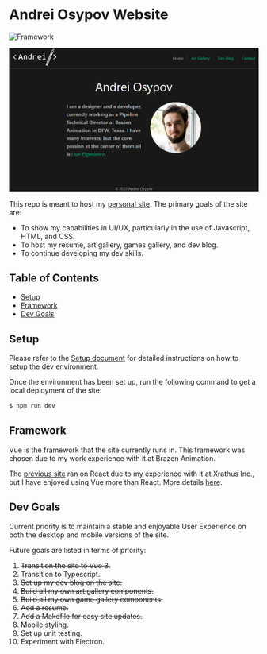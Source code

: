# Andrei Osypov Website

![Framework](https://img.shields.io/badge/Vue3-gree)

![Site Screenshot](docs/images/site-screenshot.png)

This repo is meant to host my [personal site](https://andreiosypov.github.io/). The primary goals of the site are:

- To show my capabilities in UI/UX, particularly in the use of Javascript, HTML, and CSS.
- To host my resume, art gallery, games gallery, and dev blog.
- To continue developing my dev skills.

<!-- omit in toc -->
## Table of Contents

- [Setup](#setup)
- [Framework](#framework)
- [Dev Goals](#dev-goals)


## Setup

Please refer to the [Setup document](docs/setup.md) for detailed instructions on how to setup the dev environment.

Once the environment has been set up, run the following command to get a local deployment of the site:

```bash
$ npm run dev
```

## Framework

Vue is the framework that the site currently runs in. This framework was chosen due to my work experience with it at Brazen Animation.

The [previous site](https://github.com/andreiosypov/andreiosypov.github.io-React) ran on React due to my experience with it at Xrathus Inc., but I have enjoyed using Vue more than React. More details [here](https://andreiosypov.github.io/devblog/react-vs-vue).

## Dev Goals

Current priority is to maintain a stable and enjoyable User Experience on both the desktop and mobile versions of the site.

Future goals are listed in terms of priority:

1. ~~Transition the site to Vue 3.~~
2. Transition to Typescript.
3. ~~Set up my dev blog on the site.~~
4. ~~Build all my own art gallery components.~~
5. ~~Build all my own game gallery components.~~
6. ~~Add a resume.~~
7. ~~Add a Makefile for easy site updates.~~
8. Mobile styling.
9. Set up unit testing.
10. Experiment with Electron.
